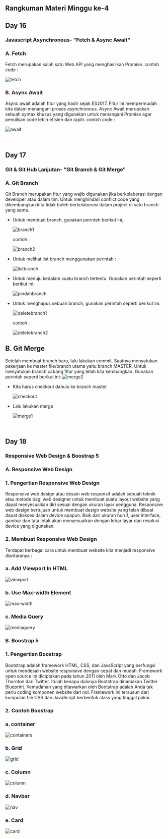 ## Rangkuman Materi Minggu ke-4
## Day 16
### Javascript Asynchronous- "Fetch & Async Await"
### A. Fetch
Fetch merupakan salah satu Web API yang menghasilkan Promise.
contoh code :

  ![fetch](https://user-images.githubusercontent.com/114325558/196095732-2d42dcec-1ee3-4d1a-aa34-3490045ea357.JPG)

### B. Async Await
Async await adalah fitur yang hadir sejak ES2017. Fitur ini mempermudah kita dalam menangani proses asynchronous. Async Await merupakan sebuah syntax khusus yang digunakan untuk menangani Promise agar penulisan code lebih efisien dan rapih.
contoh code :

  ![await](https://user-images.githubusercontent.com/114325558/196095632-a109bd8c-d204-43bb-a7a7-4c121bbebc3a.JPG)
  
&nbsp;

## Day 17
### Git & Git Hub Lanjutan- "Git Branch & Git Merge"
### A. Git Branch
Git Branch merupakan fitur yang wajib digunakan jika berkolaborasi dengan developer atau dalam tim. Untuk menghindari conflict code yang dikembangkan 
kita tidak boleh berkolaborasi dalam project di satu branch yang sama.
  - Untuk membuat branch, gunakan perintah berikut ini,
    
    ![branch1](https://user-images.githubusercontent.com/114325558/196090060-f86d69d2-f439-4c98-97e8-df1bf40ceede.JPG)
    
    contoh :
    
    ![branch2](https://user-images.githubusercontent.com/114325558/196090077-c278c60f-0829-470e-b243-6246e7c36b07.JPG)
    
  - Untuk melihat list branch menggunakan perintah :
  
    ![listbranch](https://user-images.githubusercontent.com/114325558/196089481-bd1293f4-acfd-4487-84b1-b5bf852984f8.JPG)
    
  - Untuk menuju kedalam suatu branch tertentu. Gunakan perintah seperti berikut ini:
  
    ![pindahbranch](https://user-images.githubusercontent.com/114325558/196089417-4da76715-1723-44a7-aa5a-997edd9acc2e.JPG)
    
  - Untuk menghapus sebuah branch, gunakan perintah seperti berikut ini:
    
    ![deletebranch1](https://user-images.githubusercontent.com/114325558/196089593-7e1eebad-5e5e-43d8-b7e6-61f5d0626c08.JPG)
    
    contoh :
    
    ![deletebranch2](https://user-images.githubusercontent.com/114325558/196089659-25652154-5a03-410c-9f77-f7e653088786.JPG)
    
## B. Git Merge
Setelah membuat branch baru, lalu lakukan commit. Saatnya menyatukan pekerjaan ke master file/branch utama yaitu branch MASTER.
Untuk menyatukan branch cabang fitur yang telah kita kembangkan. Gunakan perintah seperti berikut ini:
![merge2](https://user-images.githubusercontent.com/114325558/196090582-320e3e15-b2df-4dee-9a21-6d1003b06db2.JPG)
    
  - Kita harus checkout dahulu ke branch master

    ![checkout](https://user-images.githubusercontent.com/114325558/196090348-e60ef052-b481-4014-a342-bf7179fe347a.JPG)
    
  - Lalu lakukan merge

    ![merge1](https://user-images.githubusercontent.com/114325558/196090428-9c92552a-b054-45a6-b601-09fc0c38dbd0.JPG)
    
&nbsp;
  
## Day 18
### Responsive Web Design & Boostrap 5
### A. Responsive Web Design
### 1. Pengertian Responsive Web Design
Responsive web design atau desain web responsif adalah sebuah teknik atau metode bagi web designer untuk membuat suatu layout website yang dapat menyesuaikan 
diri sesuai dengan ukuran layar pengguna. Responsive web design bertujuan untuk membuat design website yang telah dibuat dapat diakses dalam device apapun.
Baik dari ukuran huruf, user interface, gambar dan tata letak akan menyesuaikan dengan lebar layar dan resolusi device yang digunakan.

### 2. Membuat Responsive Web Design
Terdapat berbagai cara untuk membuat website kita menjadi responsive diantaranya :
  ### a. Add Viewport In HTML
  
  ![viewport](https://user-images.githubusercontent.com/114325558/196091195-eb4f1f98-52a5-4001-aa27-a8ebb585cf40.JPG)
  
  ### b. Use Max-width Element
  
  ![max-width](https://user-images.githubusercontent.com/114325558/196091405-01be374c-0847-45a0-97e9-29938d50cd1f.JPG)
  
  ### c. Media Query
  
  ![mediaquery](https://user-images.githubusercontent.com/114325558/196091622-52ff0cb8-d7e6-436a-aaa2-ad511dcfcbc2.JPG)
    
### B. Boostrap 5
### 1. Pengertian Boostrap
Bootstrap adalah framework HTML, CSS, dan JavaScript yang berfungsi untuk mendesain website responsive dengan cepat dan mudah. Framework open source ini diciptakan pada tahun 2011 oleh Mark Otto dan Jacob Thornton dari Twitter. Itulah kenapa dulunya Bootstrap dinamakan Twitter Blueprint. Kemudahan yang ditawarkan oleh Bootstrap adalah Anda tak perlu coding komponen website dari nol. Framework ini tersusun dari kumpulan file CSS dan JavaScript berbentuk class yang tinggal pakai.

### 2. Contoh Boostrap
### a. container

   ![containers](https://user-images.githubusercontent.com/114325558/196092425-e37c5446-c5a2-487a-a4f9-5aee9c8ce9ed.JPG)

### b. Grid

   ![grid](https://user-images.githubusercontent.com/114325558/196092254-98c77b45-08e0-4ce8-8e65-c6055844061c.JPG)
  
### c. Column

   ![column](https://user-images.githubusercontent.com/114325558/196092644-2d426bac-df39-4f1f-85f6-7aebd76e85e2.JPG)

### d. Navbar

   ![nav](https://user-images.githubusercontent.com/114325558/196093286-1af45f64-23c5-4aab-ab63-65cfd3c132f8.JPG)

### e. Card

   ![card](https://user-images.githubusercontent.com/114325558/196093593-c519e9be-a6de-4f71-843e-6eacb9e82c96.JPG)





  
